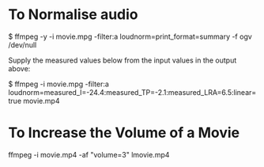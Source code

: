 # To Normalise audio

$ ffmpeg -y -i movie.mpg  -filter:a loudnorm=print_format=summary -f ogv /dev/null

Supply the measured values below from the input values in the output above:

$ ffmpeg -i movie.mpg -filter:a loudnorm=measured_I=-24.4:measured_TP=-2.1:measured_LRA=6.5:linear=true movie.mp4

# To Increase the Volume of a Movie

ffmpeg -i movie.mp4 -af "volume=3" lmovie.mp4
